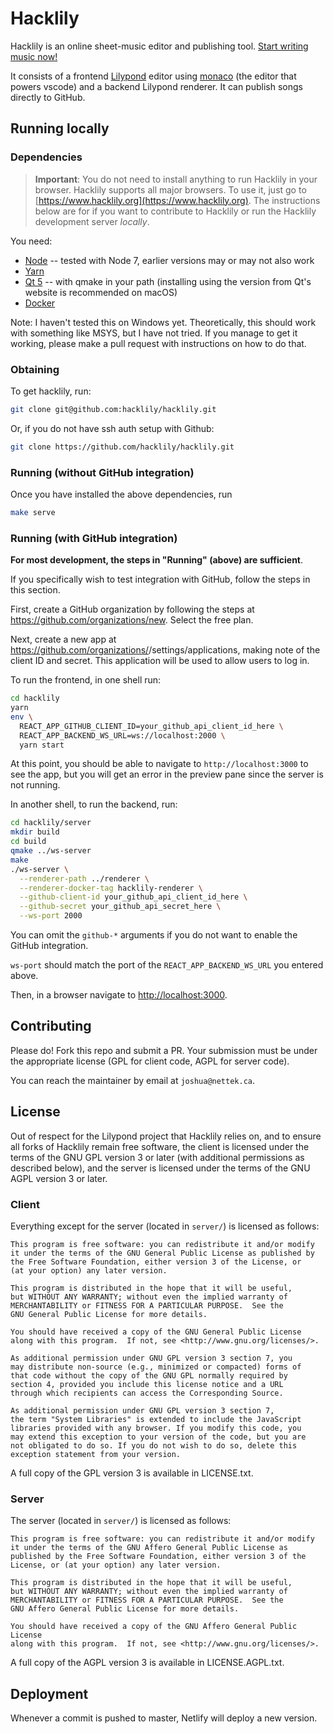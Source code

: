 # Hacklily

Hacklily is an online sheet-music editor and publishing tool. [Start writing music now!](https://hacklily.org)

It consists of a frontend [Lilypond](http://lilypond.org/) editor using [monaco](https://github.com/microsoft/monaco-editor)
(the editor that powers vscode) and a backend Lilypond renderer. It can publish songs directly to GitHub.

## Running locally

### Dependencies

> **Important**: You do not need to install anything to run Hacklily in your browser. Hacklily supports all major browsers. To use it, just go to [https://www.hacklily.org](https://www.hacklily.org). The instructions below are for if you want to contribute to Hacklily or run the Hacklily development server _locally_.

You need:

- [Node](https://nodejs.org/en/) -- tested with Node 7, earlier versions may or may not also work
- [Yarn](https://yarnpkg.com/lang/en/docs/install/)
- [Qt 5](https://www.qt.io/) -- with qmake in your path (installing using the version from Qt's website is recommended on macOS)
- [Docker](https://www.docker.com/)

Note: I haven't tested this on Windows yet. Theoretically, this should work with something like MSYS, but I have not tried. 
If you manage to get it working, please make a pull request with instructions on how to do that.

### Obtaining

To get hacklily, run:

```bash
git clone git@github.com:hacklily/hacklily.git
```

Or, if you do not have ssh auth setup with Github:

```bash
git clone https://github.com/hacklily/hacklily.git
```

### Running (without GitHub integration)

Once you have installed the above dependencies, run

```bash
make serve
```

### Running (with GitHub integration)

**For most development, the steps in "Running" (above) are sufficient**.

If you specifically wish to test integration with GitHub, follow the steps in this section.

First, create a GitHub organization by following the steps at https://github.com/organizations/new.
Select the free plan.

Next, create a new app at https://github.com/organizations/<your-new-repo-name>/settings/applications,
making note of the client ID and secret. This application will be used to allow users to log in.

To run the frontend, in one shell run:

```bash
cd hacklily
yarn
env \
  REACT_APP_GITHUB_CLIENT_ID=your_github_api_client_id_here \
  REACT_APP_BACKEND_WS_URL=ws://localhost:2000 \
  yarn start
```

At this point, you should be able to navigate to `http://localhost:3000` to see the app, but you
will get an error in the preview pane since the server is not running.

In another shell, to run the backend, run:

```bash
cd hacklily/server
mkdir build
cd build
qmake ../ws-server
make
./ws-server \
  --renderer-path ../renderer \
  --renderer-docker-tag hacklily-renderer \
  --github-client-id your_github_api_client_id_here \
  --github-secret your_github_api_secret_here \
  --ws-port 2000
```

You can omit the `github-*` arguments if you do not want to enable the GitHub integration.

`ws-port` should match the port of the `REACT_APP_BACKEND_WS_URL` you entered above.

Then, in a browser navigate to [http://localhost:3000](http://localhost:3000).

## Contributing

Please do! Fork this repo and submit a PR. Your submission must be under the appropriate
license (GPL for client code, AGPL for server code).

You can reach the maintainer by email at `joshua@nettek.ca`.

## License

Out of respect for the Lilypond project that Hacklily relies on, and
to ensure all forks of Hacklily remain free software, the client is
licensed under the terms of the GNU GPL version 3 or later (with
additional permissions as described below), and the server is licensed
under the terms of the GNU AGPL version 3 or later.

### Client

Everything except for the server (located in `server/`) is licensed as follows:

```
This program is free software: you can redistribute it and/or modify
it under the terms of the GNU General Public License as published by
the Free Software Foundation, either version 3 of the License, or
(at your option) any later version.

This program is distributed in the hope that it will be useful,
but WITHOUT ANY WARRANTY; without even the implied warranty of
MERCHANTABILITY or FITNESS FOR A PARTICULAR PURPOSE.  See the
GNU General Public License for more details.

You should have received a copy of the GNU General Public License
along with this program.  If not, see <http://www.gnu.org/licenses/>.

As additional permission under GNU GPL version 3 section 7, you
may distribute non-source (e.g., minimized or compacted) forms of
that code without the copy of the GNU GPL normally required by
section 4, provided you include this license notice and a URL
through which recipients can access the Corresponding Source.

As additional permission under GNU GPL version 3 section 7,
the term "System Libraries" is extended to include the JavaScript
libraries provided with any browser. If you modify this code, you
may extend this exception to your version of the code, but you are
not obligated to do so. If you do not wish to do so, delete this
exception statement from your version. 
```

A full copy of the GPL version 3 is available in LICENSE.txt.

### Server

The server (located in `server/`) is licensed as follows:

```
This program is free software: you can redistribute it and/or modify
it under the terms of the GNU Affero General Public License as
published by the Free Software Foundation, either version 3 of the
License, or (at your option) any later version.

This program is distributed in the hope that it will be useful,
but WITHOUT ANY WARRANTY; without even the implied warranty of
MERCHANTABILITY or FITNESS FOR A PARTICULAR PURPOSE.  See the
GNU Affero General Public License for more details.

You should have received a copy of the GNU Affero General Public License
along with this program.  If not, see <http://www.gnu.org/licenses/>.
```

A full copy of the AGPL version 3 is available in LICENSE.AGPL.txt.


## Deployment

Whenever a commit is pushed to master, Netlify will deploy a new version.

